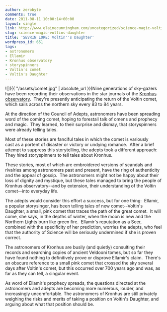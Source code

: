 ```yaml
---
author: zerobyte
comments: true
date: 2011-08-11 10:00:14+00:00
layout: single
link: http://www.elainecunningham.com/uncategorized/science-magic-voltins-daughter/
slug: science-magic-voltins-daughter
title: 'SEVRIN LORE: Voltin''s Daughter'
wordpress_id: 651
tags:
- astronomers
- Ellamir
- Kronhus observatory
- storyspinners
- Voltin's comet
- Voltin's Daughter
---
```


![]({{ "/assets/comet.jpg" | absolute_url }})Nine generations of sky-gazers have been recording their observations in the star journals of the [Kronhus observatory](http://www.elainecunningham.com/2011/06/23/science-magic-kronhus-observatory/).  They're presently anticipating the return of the Voltin comet, which sails across the northern sky every 83 to 84 years.

At the direction of the Council of Adepts, astronomers have been spreading word of the coming comet, hoping to forestall talk of omens and prophecy and magic.  They learned, to their surprise and dismay, that storyspinners were already telling tales.

Most of these stories are fanciful tales in which the comet is variously cast as a portent of disaster or victory or undying romance.  After a brief attempt to suppress this storytelling, the adepts took a different approach:  They hired storyspinners to tell tales about Kronhus.

These stories, most of which are embroidered versions of scandals and rivalries among astronomers past and present, have the ring of authenticity and the appeal of gossip.  The astronomers might not be happy about their loss of dignity and mystique, but these tales managed to bring the people of Kronhus observatory--and by extension, their understanding of the Voltin comet--into everyday life.

The adepts would consider this effort a success, but for one thing:  Ellamir, a popular storysinger, has been telling tales of new comet--Voltin's Daughter, a small, pink comet that traces the path of the great comet.  It will come, she says, in the depths of winter, when the moon is new and the Northern Lights burn like green fire.  Ellamir's reputation as a Seer, combined with the specificity of her prediction, worries the adepts, who feel that the authority of Science will be seriously undermined if she is proven correct.

The astronomers of Kronhus are busily (and quietly) consulting their records and searching copies of ancient Veldooni tomes, but so far they have found nothing to definitively prove or disprove Ellamir's claim.  There's an obscure reference to a small pink comet that crossed the sky several days after Voltin's comet, but this occurred over 700 years ago and was, as  far as they can tell, a singular event.

As word of Ellamir's prophecy spreads, the questions directed at the astronomers and adepts are becoming more numerous, louder, and increasingly uncomfortable. The astronomers of Kronhus are still privately weighing the risks and merits of taking a position on Voltin's Daughter, and arguing about what that position should be.
